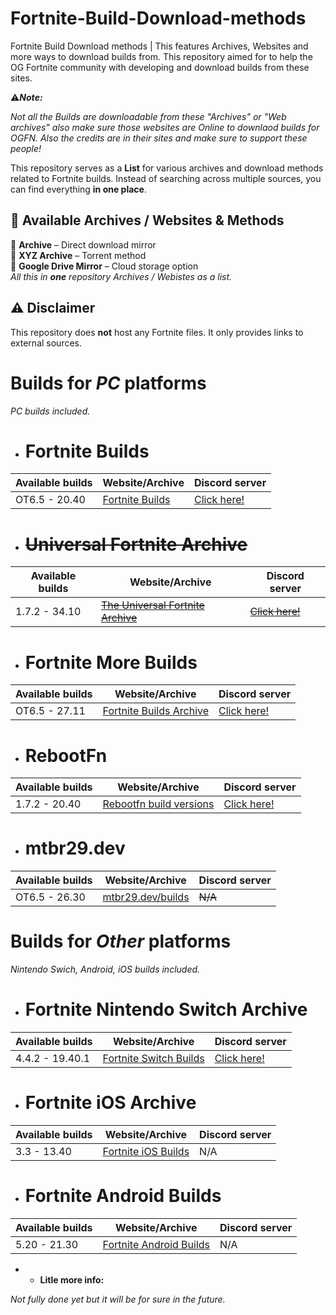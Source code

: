 # Fortnite-Build-Download-methods

Fortnite Build Download methods | This features Archives, Websites and more ways to download builds from.
This repository aimed for to help the OG Fortnite community with developing and download builds from these sites.

⚠***Note:*** 

*Not all the Builds are downloadable from these "Archives" or "Web archives"  also make sure those websites are Online to downlaod builds for OGFN.*
*Also the credits are in their sites and make sure to support these people!*

This repository serves as a **List** for various archives and download methods related to Fortnite builds. Instead of searching across multiple sources, you can find everything **in one place**.  

## 📂 Available Archives / Websites & Methods
🔹 **Archive** – Direct download mirror  
🔹 **XYZ Archive** – Torrent method  
🔹 **Google Drive Mirror** – Cloud storage option  
*All  this in **one** repository Archives / Webistes as a list.*
## ⚠️ Disclaimer  
This repository does **not** host any Fortnite files. It only provides links to external sources.  


# Builds for *PC* platforms
*PC builds included.*

 - # Fortnite Builds
|     Available builds     |       Website/Archive       	 |      Discord server      |
| -------------------------| ------------------------------| ------------------------ |
|     OT6.5 - 20.40        |   [Fortnite Builds](https://github.com/n6617x/Fortnitebuilds) |  [Click here!](https://discord.gg/D9jVGQpBf2) |

 - # ~~Universal Fortnite Archive~~
|     Available builds     |       Website/Archive       	 |   Discord server      |
|------------------------- |-------------------------------|-----------------------|
|     1.7.2 - 34.10        |   [~~The Universal Fortnite Archive~~](https://public.fortnitearchive.xyz/) | [~~Click here!~~](https://discord.gg/6YDdUUHArV) |

 - # Fortnite More Builds
|     Available builds     |       Website/Archive       	 |   Discord server      |
|------------------------- |-------------------------------|-----------------------|
|     OT6.5 - 27.11        |   [Fortnite Builds Archive](https://github.com/itztiva/Fortnitebuilds) | [Click here!](https://discord.gg/6YDdUUHArV) |

 - # RebootFn
|     Available builds     |       Website/Archive       	 |   Discord server      |
|------------------------- |-------------------------------|-----------------------|
|     1.7.2 - 20.40        |  [Rebootfn build versions](https://builds.rebootfn.org/versions.json) | [Click here!](https://discord.gg/rebootmp) |

- # mtbr29.dev
|     Available builds     |       Website/Archive       	 |   Discord server      |
|------------------------- |-------------------------------|-----------------------|
|     OT6.5 - 26.30        |  [mtbr29.dev/builds](https://mtbr29.dev/builds) | ~~N/A~~ |



# Builds for *Other* platforms
*Nintendo Swich, Android, iOS builds included.*

 - # Fortnite Nintendo Switch Archive
|     Available builds     |       Website/Archive       	 |      Discord server      |
| -------------------------| ------------------------------| ------------------------ |
|     4.4.2 - 19.40.1      |   [Fortnite Switch Builds](https://github.com/n6617x/FortniteSwitchBuilds) |  [Click here!](https://discord.gg/j8s8TH5QH4) |

 - # Fortnite iOS Archive
|     Available builds     |       Website/Archive       	 |      Discord server      |
| -------------------------| ------------------------------| ------------------------ |
|     3.3 - 13.40          |   [Fortnite iOS Builds](https://github.com/Crunnie/FNiOS-Archive) | N/A |

 - # Fortnite Android Builds
|     Available builds     |       Website/Archive       	 |      Discord server      |
| -------------------------| ------------------------------| ------------------------ |
|     5.20 - 21.30         |   [Fortnite Android Builds](https://github.com/itztiva/FortniteAndroidBuilds) | N/A |

















 - - **Litle more info:** 

*Not fully done yet but it will be for sure in the future.*
